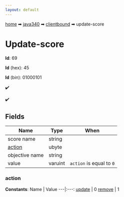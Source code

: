 ```yaml
---
layout: default
---
```


[home](/) ➡ [java340](/protocol/java340) ➡ [clientbound](/protocol/java340/clientbound) ➡ update-score

# Update-score

**Id**: 69

**Id** (hex): 45

**Id** (bin): 01000101

✔️

✔️

## Fields

Name | Type | When
---|---|:---:
score name | string | 
[action](#action) | ubyte | 
objective name | string | 
value | varuint | <code>action</code> is equal to <code>0</code>

### action

**Constants**:
Name | Value
---|:---:
[update](action_update) | 0
[remove](action_remove) | 1

